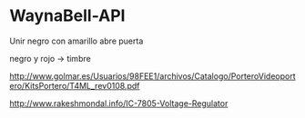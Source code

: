 # WaynaBell-API

Unir negro con amarillo abre puerta

negro y rojo -> timbre

http://www.golmar.es/Usuarios/98FEE1/archivos/Catalogo/PorteroVideoportero/KitsPortero/T4ML_rev0108.pdf


http://www.rakeshmondal.info/IC-7805-Voltage-Regulator
